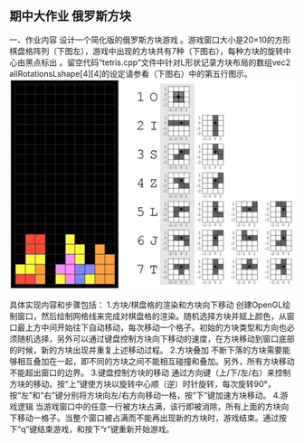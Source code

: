 ## 期中大作业  俄罗斯方块

一、作业内容
设计一个简化版的俄罗斯方块游戏 。游戏窗口大小是20×10的方形棋盘格阵列（下图左），游戏中出现的方块共有7种（下图右），每种方块的旋转中心由黑点标出 。留空代码“tetris.cpp”文件中针对L形状记录方块布局的数组vec2 allRotationsLshape[4][4]的设定请参看（下图右）中的第五行图示。
![](../display/PictureM.png)

具体实现内容和步骤包括：
1.方块/棋盘格的渲染和方块向下移动
创建OpenGL绘制窗口，然后绘制网格线来完成对棋盘格的渲染。随机选择方块并赋上颜色，从窗口最上方中间开始往下自动移动，每次移动一个格子。初始的方块类型和方向也必须随机选择，另外可以通过键盘控制方块向下移动的速度，在方块移动到窗口底部的时候，新的方块出现并重复上述移动过程。
2.方块叠加
不断下落的方块需要能够相互叠加在一起，即不同的方块之间不能相互碰撞和叠加。另外，所有方块移动不能超出窗口的边界。
3.键盘控制方块的移动
通过方向键（上/下/左/右）来控制方块的移动。按“上”键使方块以旋转中心顺（逆）时针旋转，每次旋转90°，按“左”和“右”键分别将方块向左/右方向移动一格，按“下”键加速方块移动。
4.游戏逻辑
当游戏窗口中的任意一行被方块占满，该行即被消除，所有上面的方块向下移动一格子。当整个窗口被占满而不能再出现新的方块时，游戏结束。通过按下“q”键结束游戏，和按下“r”键重新开始游戏。

